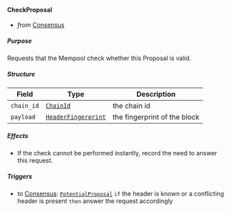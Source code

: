 #### CheckProposal
- _from_ [Consensus](#Consensus)

##### Purpose
<!-- --8<-- [start:purpose] -->
Requests that the Mempool check whether this Proposal is valid.
<!-- --8<-- [end:purpose] -->

##### Structure
| Field | Type | Description |
|-------|------|-------------|
| `chain_id` | [`ChainId`](../../types/allofthem.md#chainid) | the chain id |
| `payload`  | [`HeaderFingerprint`](#HeaderFingerprint) | the fingerprint of the block |

##### Effects
- If the check cannot be performed instantly, record the need to answer this request.

##### Triggers

- _to_ [Consensus](#Consensus): [`PotentialProposal`](../../consensus/potential-proposal.md)
  `if` the header is known or a conflicting header is present
  `then` answer the request accordingly
